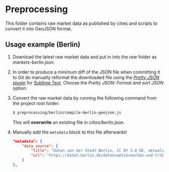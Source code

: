 # Preprocessing

This folder contains raw market data as published by cities and scripts to
convert it into GeoJSON format.


## Usage example (Berlin)

1. Download the latest raw market data and put in into the *raw*
folder as *markets-berlin.json*.
2. In order to produce a minimum diff of the JSON file when committing it to Git
do manually reformat the downloaded file using the [*Pretty JSON* plugin][pretty-json]
for [Sublime Text][sublime-text]. Choose the *Pretty JSON: Format and sort JSON* option.
3. Convert the raw market data by running the following command from
the project root folder:

	``` bash
	$ preprocessing/berlin/compile-berlin-geojson.js
	```

    This will **overwrite** an existing file in *cities/berlin.json*.

4. Manually add the `metadata` block to this file afterwards!

	``` json
    "metadata": {
        "data_source": {
            "title": "Daten von der Stadt Berlin, CC BY 3.0 DE, aktualisiert am 12.01.2018",
            "url": "https://daten.berlin.de/datensaetze/wochen-und-tr%C3%B6delm%C3%A4rkte-0"
        }
    },
    ```


[pretty-json]: https://github.com/dzhibas/SublimePrettyJson
[sublime-text]: https://www.sublimetext.com
